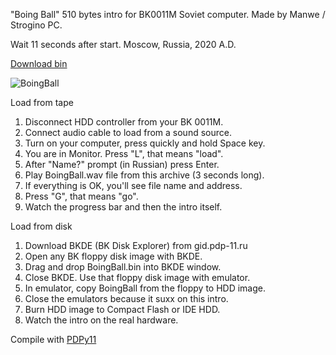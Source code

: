 "Boing Ball" 510 bytes intro for BK0011M Soviet computer. Made by Manwe / Strogino PC.

Wait 11 seconds after start. Moscow, Russia, 2020 A.D.

[Download bin](https://github.com/Manwe-SandS/BoingBall/releases/download/PDP11/BoingBall.bin)

![BoingBall](https://github.com/user-attachments/assets/a5adb3b5-6721-48a6-8bc2-7039b3b73665)

Load from tape
1. Disconnect HDD controller from your BK 0011M.
2. Connect audio cable to load from a sound source.
3. Turn on your computer, press quickly and hold Space key.
4. You are in Monitor. Press "L", that means "load".
5. After "Name?" prompt (in Russian) press Enter.
6. Play BoingBall.wav file from this archive (3 seconds long).
7. If everything is OK, you'll see file name and address.
8. Press "G", that means "go".
9. Watch the progress bar and then the intro itself.


Load from disk
1. Download BKDE (BK Disk Explorer) from gid.pdp-11.ru
2. Open any BK floppy disk image with BKDE.
3. Drag and drop BoingBall.bin into BKDE window.
4. Close BKDE. Use that floppy disk image with emulator.
5. In emulator, copy BoingBall from the floppy to HDD image.
6. Close the emulators because it suxx on this intro.
7. Burn HDD image to Compact Flash or IDE HDD.
8. Watch the intro on the real hardware.

Compile with [PDPy11](https://github.com/pdpy11/pdpy11)
